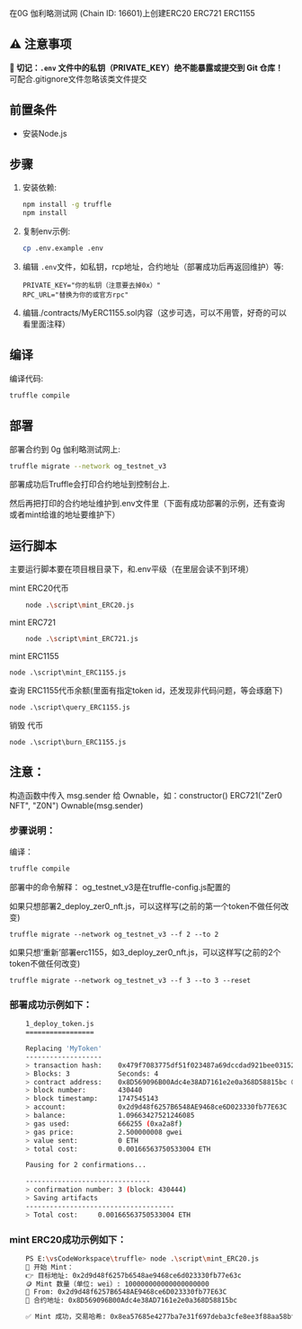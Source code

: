
在0G 伽利略测试网 (Chain ID: 16601)上创建ERC20 ERC721 ERC1155

## ⚠️ 注意事项

**🚨 切记：`.env` 文件中的私钥（PRIVATE_KEY）绝不能暴露或提交到 Git 仓库！**
可配合.gitignore文件忽略该类文件提交

## 前置条件

*   安装Node.js

## 步骤

1.  安装依赖:
    ```bash
    npm install -g truffle
    npm install
    ```
2.  复制env示例:
    ```bash
    cp .env.example .env
    ```
3.  编辑 `.env`文件，如私钥，rcp地址，合约地址（部署成功后再返回维护）等:
    ```dotenv
    PRIVATE_KEY="你的私钥（注意要去掉0x）"
    RPC_URL="替换为你的或官方rpc"
    ```
4.  编辑./contracts/MyERC1155.sol内容（这步可选，可以不用管，好奇的可以看里面注释）

## 编译

编译代码:

```bash
truffle compile
```

## 部署

部署合约到 0g 伽利略测试网上:

```bash
truffle migrate --network og_testnet_v3
```

部署成功后Truffle会打印合约地址到控制台上. 

然后再把打印的合约地址维护到.env文件里（下面有成功部署的示例，还有查询或者mint给谁的地址要维护下）

## 运行脚本
主要运行脚本要在项目根目录下，和.env平级（在里层会读不到环境）

mint ERC20代币
```bash
    node .\script\mint_ERC20.js
```
mint ERC721
```bash
    node .\script\mint_ERC721.js
```

mint ERC1155
```
node .\script\mint_ERC1155.js
```

查询 ERC1155代币余额(里面有指定token id，还发现非代码问题，等会琢磨下)
```
node .\script\query_ERC1155.js
```

销毁 代币
```
node .\script\burn_ERC1155.js 
```


## 注意：
构造函数中传入 msg.sender 给 Ownable，如：constructor() ERC721("Zer0 NFT", "Z0N") Ownable(msg.sender)

### 步骤说明：
编译：
```bash
truffle compile
```

部署中的命令解释：
og_testnet_v3是在truffle-config.js配置的

如果只想部署2_deploy_zer0_nft.js，可以这样写(之前的第一个token不做任何改变)
```
truffle migrate --network og_testnet_v3 --f 2 --to 2
```
如果只想‘重新’部署erc1155，如3_deploy_zer0_nft.js，可以这样写(之前的2个token不做任何改变)
```
truffle migrate --network og_testnet_v3 --f 3 --to 3 --reset
```

### 部署成功示例如下：
```bash
    1_deploy_token.js
    =================

    Replacing 'MyToken'
    -------------------
    > transaction hash:    0x479f7083775df51f023487a69dccdad921bee03152a8d09263247653249ff810
    > Blocks: 3            Seconds: 4
    > contract address:    0x8D569096B00Adc4e38AD7161e2e0a368D58815bc（这个就是你的合约地址）
    > block number:        430440
    > block timestamp:     1747545143
    > account:             0x2d9d48f6257B6548AE9468ce6D023330fb77E63C
    > balance:             1.09663427521246085
    > gas used:            666255 (0xa2a8f)
    > gas price:           2.500000008 gwei
    > value sent:          0 ETH
    > total cost:          0.00166563750533004 ETH

    Pausing for 2 confirmations...

    -------------------------------
    > confirmation number: 3 (block: 430444)
    > Saving artifacts
    -------------------------------------
    > Total cost:     0.00166563750533004 ETH
```
### mint ERC20成功示例如下：
```bash
    PS E:\vsCodeWorkspace\truffle> node .\script\mint_ERC20.js
    🚀 开始 Mint：
    👉 目标地址: 0x2d9d48f6257b6548ae9468ce6d023330fb77e63c
    🪙 Mint 数量（单位: wei）: 100000000000000000000
    🧾 From: 0x2d9d48f6257B6548AE9468ce6D023330fb77E63C
    📄 合约地址: 0x8D569096B00Adc4e38AD7161e2e0a368D58815bc

    ✅ Mint 成功，交易哈希: 0x8ea57685e4277ba7e31f697deba3cfe8ee3f88aa58bffdd782d603caa1a83265
```
